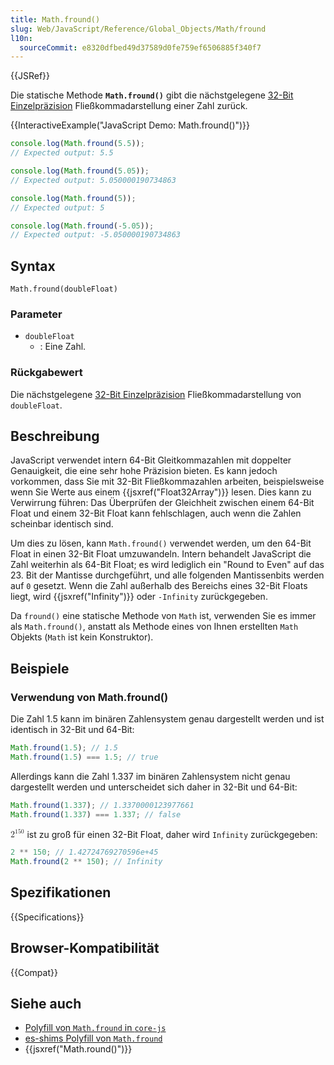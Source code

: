 ```yaml
---
title: Math.fround()
slug: Web/JavaScript/Reference/Global_Objects/Math/fround
l10n:
  sourceCommit: e8320dfbed49d37589d0fe759ef6506885f340f7
---
```


{{JSRef}}

Die statische Methode **`Math.fround()`** gibt die nächstgelegene [32-Bit Einzelpräzision](https://de.wikipedia.org/wiki/Single-Precision-Gleitkommazahl) Fließkommadarstellung einer Zahl zurück.

{{InteractiveExample("JavaScript Demo: Math.fround()")}}

```js interactive-example
console.log(Math.fround(5.5));
// Expected output: 5.5

console.log(Math.fround(5.05));
// Expected output: 5.050000190734863

console.log(Math.fround(5));
// Expected output: 5

console.log(Math.fround(-5.05));
// Expected output: -5.050000190734863
```

## Syntax

```js-nolint
Math.fround(doubleFloat)
```

### Parameter

- `doubleFloat`
  - : Eine Zahl.

### Rückgabewert

Die nächstgelegene [32-Bit Einzelpräzision](https://de.wikipedia.org/wiki/Single-Precision-Gleitkommazahl) Fließkommadarstellung von `doubleFloat`.

## Beschreibung

JavaScript verwendet intern 64-Bit Gleitkommazahlen mit doppelter Genauigkeit, die eine sehr hohe Präzision bieten. Es kann jedoch vorkommen, dass Sie mit 32-Bit Fließkommazahlen arbeiten, beispielsweise wenn Sie Werte aus einem {{jsxref("Float32Array")}} lesen. Dies kann zu Verwirrung führen: Das Überprüfen der Gleichheit zwischen einem 64-Bit Float und einem 32-Bit Float kann fehlschlagen, auch wenn die Zahlen scheinbar identisch sind.

Um dies zu lösen, kann `Math.fround()` verwendet werden, um den 64-Bit Float in einen 32-Bit Float umzuwandeln. Intern behandelt JavaScript die Zahl weiterhin als 64-Bit Float; es wird lediglich ein "Round to Even" auf das 23. Bit der Mantisse durchgeführt, und alle folgenden Mantissenbits werden auf `0` gesetzt. Wenn die Zahl außerhalb des Bereichs eines 32-Bit Floats liegt, wird {{jsxref("Infinity")}} oder `-Infinity` zurückgegeben.

Da `fround()` eine statische Methode von `Math` ist, verwenden Sie es immer als `Math.fround()`, anstatt als Methode eines von Ihnen erstellten `Math` Objekts (`Math` ist kein Konstruktor).

## Beispiele

### Verwendung von Math.fround()

Die Zahl 1.5 kann im binären Zahlensystem genau dargestellt werden und ist identisch in 32-Bit und 64-Bit:

```js
Math.fround(1.5); // 1.5
Math.fround(1.5) === 1.5; // true
```

Allerdings kann die Zahl 1.337 im binären Zahlensystem nicht genau dargestellt werden und unterscheidet sich daher in 32-Bit und 64-Bit:

```js
Math.fround(1.337); // 1.3370000123977661
Math.fround(1.337) === 1.337; // false
```

<math><semantics><msup><mn>2</mn><mn>150</mn></msup><annotation encoding="TeX">2^150</annotation></semantics></math> ist zu groß für einen 32-Bit Float, daher wird `Infinity` zurückgegeben:

```js
2 ** 150; // 1.42724769270596e+45
Math.fround(2 ** 150); // Infinity
```

## Spezifikationen

{{Specifications}}

## Browser-Kompatibilität

{{Compat}}

## Siehe auch

- [Polyfill von `Math.fround` in `core-js`](https://github.com/zloirock/core-js#ecmascript-math)
- [es-shims Polyfill von `Math.fround`](https://www.npmjs.com/package/math.fround)
- {{jsxref("Math.round()")}}
